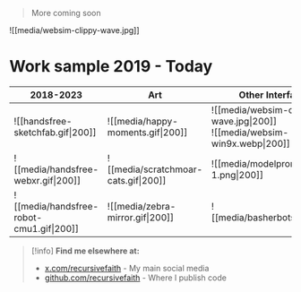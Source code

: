 > More coming soon

![[media/websim-clippy-wave.jpg]]

# Work sample 2019 - Today

| 2018-2023                          | Art                            | Other Interfaces                                                |
| ---------------------------------- | ------------------------------ | --------------------------------------------------------------- |
| ![[handsfree-sketchfab.gif\|200]]  | ![[media/happy-moments.gif\|200]]    | ![[media/websim-clippy-wave.jpg\|200]]<br>![[media/websim-win9x.webp\|200]] |
| ![[media/handsfree-webxr.gif\|200]]      | ![[media/scratchmoar-cats.gif\|200]] | ![[media/modelprompter-1.png\|200]]                                   |
| ![[media/handsfree-robot-cmu1.gif\|200]] | ![[media/zebra-mirror.gif\|200]]     | ![[media/basherbots.jpg\|200]]                                        |


>[!info] **Find me elsewhere at:**
> * [x.com/recursivefaith](https://x.com/recursivefaith) - My main social media
> * [github.com/recursivefaith](https://github.com/recursivefaith) - Where I publish code
